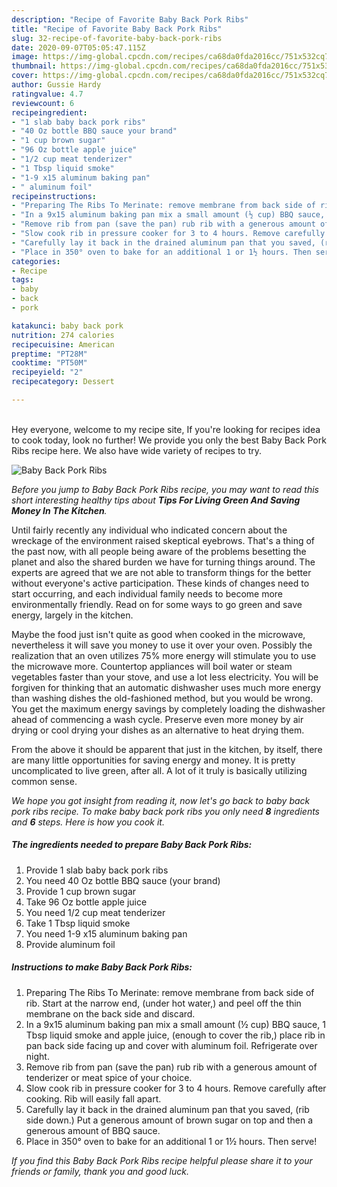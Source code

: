 ```yaml
---
description: "Recipe of Favorite Baby Back Pork Ribs"
title: "Recipe of Favorite Baby Back Pork Ribs"
slug: 32-recipe-of-favorite-baby-back-pork-ribs
date: 2020-09-07T05:05:47.115Z
image: https://img-global.cpcdn.com/recipes/ca68da0fda2016cc/751x532cq70/baby-back-pork-ribs-recipe-main-photo.jpg
thumbnail: https://img-global.cpcdn.com/recipes/ca68da0fda2016cc/751x532cq70/baby-back-pork-ribs-recipe-main-photo.jpg
cover: https://img-global.cpcdn.com/recipes/ca68da0fda2016cc/751x532cq70/baby-back-pork-ribs-recipe-main-photo.jpg
author: Gussie Hardy
ratingvalue: 4.7
reviewcount: 6
recipeingredient:
- "1 slab baby back pork ribs"
- "40 Oz bottle BBQ sauce your brand"
- "1 cup brown sugar"
- "96 Oz bottle apple juice"
- "1/2 cup meat tenderizer"
- "1 Tbsp liquid smoke"
- "1-9 x15 aluminum baking pan"
- " aluminum foil"
recipeinstructions:
- "Preparing The Ribs To Merinate: remove membrane from back side of rib. Start at the narrow end, (under hot water,) and peel off the thin membrane on the back side and discard."
- "In a 9x15 aluminum baking pan mix a small amount (½ cup) BBQ sauce, 1 Tbsp liquid smoke and apple juice, (enough to cover the rib,) place rib in pan back side facing up and cover with aluminum foil. Refrigerate over night."
- "Remove rib from pan (save the pan) rub rib with a generous amount of tenderizer or meat spice of your choice."
- "Slow cook rib in pressure cooker for 3 to 4 hours. Remove carefully after cooking. Rib will easily fall apart."
- "Carefully lay it back in the drained aluminum pan that you saved, (rib side down.) Put a generous amount of brown sugar on top and then a generous amount of BBQ sauce."
- "Place in 350° oven to bake for an additional 1 or 1½ hours. Then serve!"
categories:
- Recipe
tags:
- baby
- back
- pork

katakunci: baby back pork 
nutrition: 274 calories
recipecuisine: American
preptime: "PT28M"
cooktime: "PT50M"
recipeyield: "2"
recipecategory: Dessert

---
```

<br>
Hey everyone, welcome to my recipe site, If you're looking for recipes idea to cook today, look no further! We provide you only the best Baby Back Pork Ribs recipe here. We also have wide variety of recipes to try.
<br>


![Baby Back Pork Ribs](https://img-global.cpcdn.com/recipes/ca68da0fda2016cc/751x532cq70/baby-back-pork-ribs-recipe-main-photo.jpg)

<i>Before you jump to Baby Back Pork Ribs recipe, you may want to read this short interesting healthy tips about 
<strong>Tips For Living Green And Saving Money In The Kitchen</strong>.</i>
</br>

Until fairly recently any individual who indicated concern about the wreckage of the environment raised skeptical eyebrows. That's a thing of the past now, with all people being aware of the problems besetting the planet and also the shared burden we have for turning things around. The experts are agreed that we are not able to transform things for the better without everyone's active participation. These kinds of changes need to start occurring, and each individual family needs to become more environmentally friendly. Read on for some ways to go green and save energy, largely in the kitchen.

Maybe the food just isn't quite as good when cooked in the microwave, nevertheless it will save you money to use it over your oven. Possibly the realization that an oven utilizes 75% more energy will stimulate you to use the microwave more. Countertop appliances will boil water or steam vegetables faster than your stove, and use a lot less electricity. You will be forgiven for thinking that an automatic dishwasher uses much more energy than washing dishes the old-fashioned method, but you would be wrong. You get the maximum energy savings by completely loading the dishwasher ahead of commencing a wash cycle. Preserve even more money by air drying or cool drying your dishes as an alternative to heat drying them.

From the above it should be apparent that just in the kitchen, by itself, there are many little opportunities for saving energy and money. It is pretty uncomplicated to live green, after all. A lot of it truly is basically utilizing common sense.


<i>We hope you got insight from reading it, now let's go back to baby back pork ribs recipe. To make baby back pork ribs you only need <strong>8</strong> ingredients and <strong>6</strong> steps. Here is how you cook it.
</i>

##### The ingredients needed to prepare Baby Back Pork Ribs:

1. Provide 1 slab baby back pork ribs
1. You need 40 Oz bottle BBQ sauce (your brand)
1. Provide 1 cup brown sugar
1. Take 96 Oz bottle apple juice
1. You need 1/2 cup meat tenderizer
1. Take 1 Tbsp liquid smoke
1. You need 1-9 x15 aluminum baking pan
1. Provide  aluminum foil


##### Instructions to make Baby Back Pork Ribs:

1. Preparing The Ribs To Merinate: remove membrane from back side of rib. Start at the narrow end, (under hot water,) and peel off the thin membrane on the back side and discard.
1. In a 9x15 aluminum baking pan mix a small amount (½ cup) BBQ sauce, 1 Tbsp liquid smoke and apple juice, (enough to cover the rib,) place rib in pan back side facing up and cover with aluminum foil. Refrigerate over night.
1. Remove rib from pan (save the pan) rub rib with a generous amount of tenderizer or meat spice of your choice.
1. Slow cook rib in pressure cooker for 3 to 4 hours. Remove carefully after cooking. Rib will easily fall apart.
1. Carefully lay it back in the drained aluminum pan that you saved, (rib side down.) Put a generous amount of brown sugar on top and then a generous amount of BBQ sauce.
1. Place in 350° oven to bake for an additional 1 or 1½ hours. Then serve!


<i>If you find this Baby Back Pork Ribs recipe helpful please share it to your friends or family, thank you and good luck.</i>
